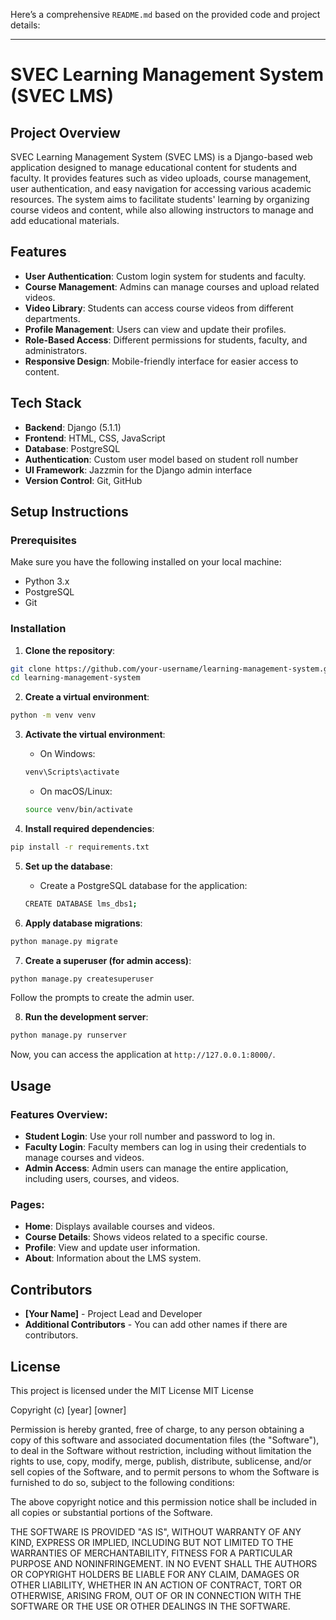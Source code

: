 Here’s a comprehensive `README.md` based on the provided code and project details:

---

# SVEC Learning Management System (SVEC LMS)

## Project Overview

SVEC Learning Management System (SVEC LMS) is a Django-based web application designed to manage educational content for students and faculty. It provides features such as video uploads, course management, user authentication, and easy navigation for accessing various academic resources. The system aims to facilitate students' learning by organizing course videos and content, while also allowing instructors to manage and add educational materials.

## Features

- **User Authentication**: Custom login system for students and faculty.
- **Course Management**: Admins can manage courses and upload related videos.
- **Video Library**: Students can access course videos from different departments.
- **Profile Management**: Users can view and update their profiles.
- **Role-Based Access**: Different permissions for students, faculty, and administrators.
- **Responsive Design**: Mobile-friendly interface for easier access to content.

## Tech Stack

- **Backend**: Django (5.1.1)
- **Frontend**: HTML, CSS, JavaScript
- **Database**: PostgreSQL
- **Authentication**: Custom user model based on student roll number
- **UI Framework**: Jazzmin for the Django admin interface
- **Version Control**: Git, GitHub

## Setup Instructions

### Prerequisites
Make sure you have the following installed on your local machine:
- Python 3.x
- PostgreSQL
- Git

### Installation

1. **Clone the repository**:

```bash
git clone https://github.com/your-username/learning-management-system.git
cd learning-management-system
```

2. **Create a virtual environment**:

```bash
python -m venv venv
```

3. **Activate the virtual environment**:

   - On Windows:

   ```bash
   venv\Scripts\activate
   ```

   - On macOS/Linux:

   ```bash
   source venv/bin/activate
   ```

4. **Install required dependencies**:

```bash
pip install -r requirements.txt
```

5. **Set up the database**:
   - Create a PostgreSQL database for the application:
   
   ```bash
   CREATE DATABASE lms_dbs1;
   ```

6. **Apply database migrations**:

```bash
python manage.py migrate
```

7. **Create a superuser (for admin access)**:

```bash
python manage.py createsuperuser
```

Follow the prompts to create the admin user.

8. **Run the development server**:

```bash
python manage.py runserver
```

Now, you can access the application at `http://127.0.0.1:8000/`.

## Usage

### Features Overview:
- **Student Login**: Use your roll number and password to log in.
- **Faculty Login**: Faculty members can log in using their credentials to manage courses and videos.
- **Admin Access**: Admin users can manage the entire application, including users, courses, and videos.

### Pages:
- **Home**: Displays available courses and videos.
- **Course Details**: Shows videos related to a specific course.
- **Profile**: View and update user information.
- **About**: Information about the LMS system.

## Contributors

- **[Your Name]** - Project Lead and Developer
- **Additional Contributors** - You can add other names if there are contributors.

## License

This project is licensed under the MIT License
MIT License

Copyright (c) [year] [owner]

Permission is hereby granted, free of charge, to any person obtaining a copy
of this software and associated documentation files (the "Software"), to deal
in the Software without restriction, including without limitation the rights
to use, copy, modify, merge, publish, distribute, sublicense, and/or sell
copies of the Software, and to permit persons to whom the Software is
furnished to do so, subject to the following conditions:

The above copyright notice and this permission notice shall be included in all
copies or substantial portions of the Software.

THE SOFTWARE IS PROVIDED "AS IS", WITHOUT WARRANTY OF ANY KIND, EXPRESS OR
IMPLIED, INCLUDING BUT NOT LIMITED TO THE WARRANTIES OF MERCHANTABILITY,
FITNESS FOR A PARTICULAR PURPOSE AND NONINFRINGEMENT. IN NO EVENT SHALL THE
AUTHORS OR COPYRIGHT HOLDERS BE LIABLE FOR ANY CLAIM, DAMAGES OR OTHER
LIABILITY, WHETHER IN AN ACTION OF CONTRACT, TORT OR OTHERWISE, ARISING FROM,
OUT OF OR IN CONNECTION WITH THE SOFTWARE OR THE USE OR OTHER DEALINGS IN
THE SOFTWARE.
